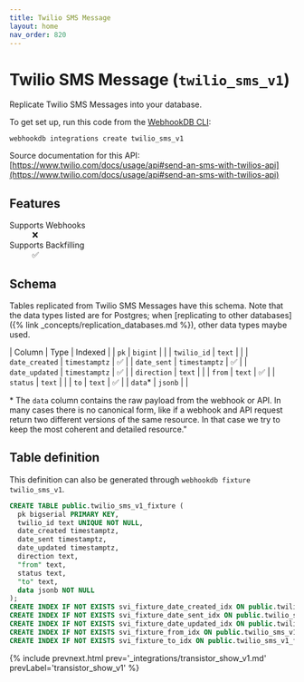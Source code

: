 ```yaml
---
title: Twilio SMS Message
layout: home
nav_order: 820
---
```


# Twilio SMS Message (`twilio_sms_v1`)

Replicate Twilio SMS Messages into your database.

To get set up, run this code from the [WebhookDB CLI](https://webhookdb.com/terminal):
```
webhookdb integrations create twilio_sms_v1
```

Source documentation for this API: [https://www.twilio.com/docs/usage/api#send-an-sms-with-twilios-api](https://www.twilio.com/docs/usage/api#send-an-sms-with-twilios-api)

## Features

<dl>
<dt>Supports Webhooks</dt>
<dd>❌</dd>
<dt>Supports Backfilling</dt>
<dd>✅</dd>

</dl>

## Schema

Tables replicated from Twilio SMS Messages have this schema.
Note that the data types listed are for Postgres;
when [replicating to other databases]({% link _concepts/replication_databases.md %}),
other data types maybe used.

| Column | Type | Indexed |
| `pk` | `bigint` |  |
| `twilio_id` | `text` |  |
| `date_created` | `timestamptz` | ✅ |
| `date_sent` | `timestamptz` | ✅ |
| `date_updated` | `timestamptz` | ✅ |
| `direction` | `text` |  |
| `from` | `text` | ✅ |
| `status` | `text` |  |
| `to` | `text` | ✅ |
| `data`* | `jsonb` |  |

<span class="fs-3">* The `data` column contains the raw payload from the webhook or API.
In many cases there is no canonical form, like if a webhook and API request return
two different versions of the same resource.
In that case we try to keep the most coherent and detailed resource."</span>

## Table definition

This definition can also be generated through `webhookdb fixture twilio_sms_v1`.

```sql
CREATE TABLE public.twilio_sms_v1_fixture (
  pk bigserial PRIMARY KEY,
  twilio_id text UNIQUE NOT NULL,
  date_created timestamptz,
  date_sent timestamptz,
  date_updated timestamptz,
  direction text,
  "from" text,
  status text,
  "to" text,
  data jsonb NOT NULL
);
CREATE INDEX IF NOT EXISTS svi_fixture_date_created_idx ON public.twilio_sms_v1_fixture (date_created);
CREATE INDEX IF NOT EXISTS svi_fixture_date_sent_idx ON public.twilio_sms_v1_fixture (date_sent);
CREATE INDEX IF NOT EXISTS svi_fixture_date_updated_idx ON public.twilio_sms_v1_fixture (date_updated);
CREATE INDEX IF NOT EXISTS svi_fixture_from_idx ON public.twilio_sms_v1_fixture ("from");
CREATE INDEX IF NOT EXISTS svi_fixture_to_idx ON public.twilio_sms_v1_fixture ("to");
```

{% include prevnext.html prev='_integrations/transistor_show_v1.md' prevLabel='transistor_show_v1'  %}
